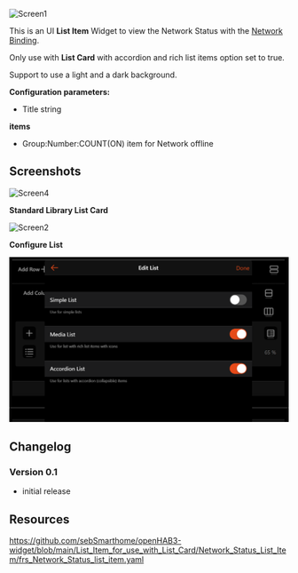 ![Screen1](https://github.com/sebSmarthome/openHAB3-widget/raw/main/List_Item_for_use_with_List_Card/Network_Status_List_Item/screenshots/NetworkStatusListItemScreenShot.gif)

This is an UI **List Item** Widget to view the Network Status with the [Network Binding](https://www.openhab.org/addons/bindings/network/).

Only use with **List Card** with accordion and rich list items option set to true.

Support to use a light and a dark background.

**Configuration parameters:**

* Title string

**items**

* Group:Number:COUNT(ON) item for Network offline

## Screenshots

![Screen4](https://github.com/sebSmarthome/openHAB3-widget/raw/main/List_Item_for_use_with_List_Card/Network_Status_List_Item/screenshots/NetworkStatusListItemScreenShot4.png)

**Standard Library List Card**

![Screen2](https://github.com/sebSmarthome/openHAB3-widget/raw/main/List_Item_for_use_with_List_Card/Network_Status_List_Item/screenshots/NetworkStatusListItemScreenShot3.png)

**Configure List**

![Screen3](https://github.com/sebSmarthome/openHAB3-widget/raw/main/List_Item_for_use_with_List_Card/Astro_Moon_List_Item/screenshots/AstroMoonListItemScreenShot2.PNG)

## Changelog

### Version 0.1

* initial release

## Resources

<https://github.com/sebSmarthome/openHAB3-widget/blob/main/List_Item_for_use_with_List_Card/Network_Status_List_Item/frs_Network_Status_list_item.yaml>